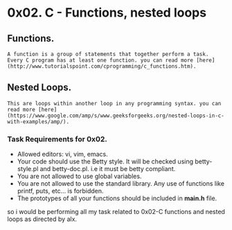# 0x02. C - Functions, nested loops
## Functions.
	A function is a group of statements that together perform a task. Every C program has at least one function. you can read more [here](http://www.tutorialspoint.com/cprogramming/c_functions.htm).

## Nested Loops.
	This are loops within another loop in any programming syntax. you can read more [here](https://www.google.com/amp/s/www.geeksforgeeks.org/nested-loops-in-c-with-examples/amp/).

### Task Requirements for 0x02.
+ Allowed editors: vi, vim, emacs.
+ Your code should use the Betty style. It will be checked using betty-style.pl and betty-doc.pl. i.e it must be betty compliant.
+ You are not allowed to use global variables.
+ You are not allowed to use the standard library. Any use of functions like printf, puts, etc… is forbidden.
+ The prototypes of all your functions should be included in **main.h** file.

so i would be performing all my task related to 0x02-C functions and nested loops as directed by alx.


